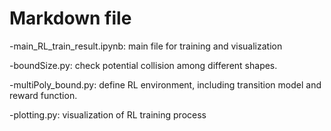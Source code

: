 # Markdown file

-main_RL_train_result.ipynb: main file for training and visualization

-boundSize.py: check potential collision among different shapes.

-multiPoly_bound.py: define RL environment, including transition model and reward function.

-plotting.py: visualization of RL training process
